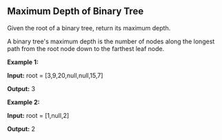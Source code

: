 ## Maximum Depth of Binary Tree

Given the root of a binary tree, return its maximum depth.

A binary tree's maximum depth is the number of nodes along the longest path from the root node down to the farthest leaf node.

**Example 1:**

**Input:** root = [3,9,20,null,null,15,7]

**Output:** 3

**Example 2:**

**Input:** root = [1,null,2]

**Output:** 2

